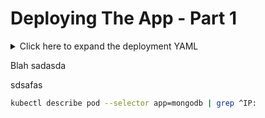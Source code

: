 # Deploying The App - Part 1

<details>
<summary>Click here to expand the deployment YAML</summary>

```yaml
kind: Deployment
apiVersion: apps/v1

metadata:
  name: mongodb

spec:
  replicas: 1
  selector:
    matchLabels:
      app: mongodb
  template:
    metadata:
      labels:
        app: mongodb
    spec:
      containers:
        - name: mongodb-container

          image: mongo:latest
          imagePullPolicy: Always

          ports:
            - containerPort: 27017

          resources:
            limits:
              memory: "128Mi"
              cpu: "500m"
```

</details>

Blah
sadasda

sdsafas


```bash
kubectl describe pod --selector app=mongodb | grep ^IP:
```